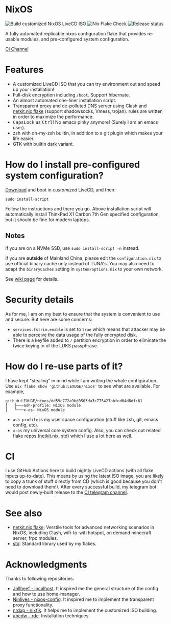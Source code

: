 # NixOS
![Build customized NixOS LiveCD ISO](https://github.com/LEXUGE/nixos/workflows/Build%20customized%20NixOS%20LiveCD%20ISO/badge.svg) ![Nix Flake Check](https://github.com/LEXUGE/nixos/workflows/Nix%20Flake%20Check/badge.svg) ![Release status](https://img.shields.io/github/v/release/LEXUGE/nixos.svg)

A fully automated replicable nixos configuration flake that provides re-usable modules, and pre-configured system configuration.

[CI Channel](https://t.me/harry_nixosci_channel)

# Features
- A customized LiveCD ISO that you can try environment out and speed up your installation!
- Full-disk encryption including `/boot`. Support hibernate.
- An almost automated one-liner installation script.
- Transparent proxy and de-polluted DNS server using Clash and [netkit.nix flake](https://github.com/icebox-nix/netkit.nix) (support shadowsocks, Vmess, trojan). rules are written in order to maximize the performance.
- <kbd>CapsLock</kbd> as <kbd>Ctrl</kbd>! No emacs pinky anymore! (Surely I am
  an emacs user).
- zsh with oh-my-zsh builtin, in addition to a git plugin which makes your life
  easier.
- GTK with builtin dark variant.

# How do I install pre-configured system configuration?
[Download](https://github.com/LEXUGE/nixos/releases) and boot in *customized* LiveCD, and then:

``
sudo install-script
``

Follow the instructions and there you go. Above installation script will automatically install ThinkPad X1 Carbon 7th Gen specified configuration, but it should be fine for modern laptops.

## Notes
If you are on a NVMe SSD, use `sudo install-script -n` instead.

If you are **outside** of Mainland China, please edit the `configuration.nix` to use official binary cache only instead of TUNA's. You may also need to adapt the `binaryCaches` setting in `system/options.nix` to your own network.

See [wiki page](https://github.com/LEXUGE/nixos/wiki) for details.

# Security details
As for me, I am on my best to ensure that the system is convenient to use and secure. But here are some concerns:
- `services.fstrim.enable` is set to `true` which means that attacker may be able to perceive the data usage of the fully encrypted disk.
- There is a keyfile added to `/` partition encryption in order to eliminate the twice keying in of the LUKS passphrase.

# How do I re-use parts of it?
I have kept "stealing" in mind while I am writing the whole configuration. Use `nix flake show 'github:LEXUGE/nixos'` to see what are available. For example,
```
github:LEXUGE/nixos/dd59c772a9bd0503da3c775427bbfed64d6dfc61
│   ├───ash-profile: NixOS module
│   └───x-os: NixOS module
```
- `ash-profile` is my user space configuration (stuff like zsh, git, emacs config, etc).
- `x-os` my universal core system config.
Also, you can check out related flake repos ([netkit.nix](https://github.com/icebox-nix/netkit.nix), [std](https://github.com/icebox-nix/std)) which I use a lot here as well.

# CI
I use GitHub Actions here to build nightly LiveCD actions (with all flake inputs up-to-date). This means by using the latest ISO image, you are likely to copy a trunk of stuff directly from CD (which is good because you don't need to download them!). After every successful build, my telegram bot would post newly-built release to the [CI telegram channel](https://t.me/harry_nixosci_channel).

# See also
- [netkit.nix flake](https://github.com/icebox-nix/netkit.nix): Verstile tools for advanced networking scenarios in NixOS, including Clash, wifi-to-wifi hotspot, on demand minecraft server, frpc modules.
- [std](https://github.com/icebox-nix/std): Standard library used by my flakes.

# Acknowledgments
Thanks to following repositories:
- [Jollheef - localhost](https://github.com/jollheef/localhost). It inspired me
the general structure of the config and how to use home-manager.
- [Ninlives - nixos-config](https://github.com/Ninlives/nixos-config). It
  inspired me to implement the transparent proxy functionality.
- [nrdxp - nixflk](https://github.com/nrdxp/nixflk/). It helps me to implement the customized ISO building.
- [abcdw - rde](https://github.com/abcdw/rde/). Installation techniques.
